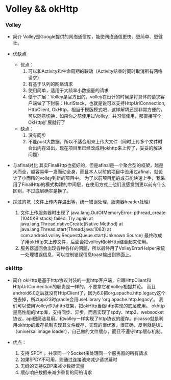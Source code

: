 # Volley && okHttp

### Volley
* 简介
Volley是Google提供的网络通信库，能使网络通信更快、更简单、更健壮。

* 优缺点
  * 优点：
     1. 可以和Activity和生命周期的联动（Activity结束时同时取消所有网络请求）
     2. 有基于队列的网络请求
     3. 使用简单，适用于大频率小数据量的请求
     4. 便于扩展：Volley是官方出的，volley在设计的时候是将具体的请求客户端做了下封装：HurlStack，也就是说可以支持HttpUrlConnection, HttpClient, OkHttp，相当于模版模式吧，这样解耦还是非常方便的，可以随意切换，如果你之前使用过Volley，并习惯使用，那直接写个OkHttp扩展就行了
  * 缺点：
     1. 没有同步
     2. 不能post大数据，所以不适合用来上传大文件（同时上传多个文件时会出内存溢出，现在项目里已经改成用okhttp来上传了，妥妥的解决问题）
* 与afinal对比
  其实FinalHttp也挺好的，但是afinal是一个聚合型的框架，越是大而全，越容易牵一发而动全身，而且本人以前的项目中没用过afinal，就设计了小而精的volley到新的项目中，
  为了以前项目组的成员能快速上手，我采用了FinalHttp的模式构建的中间层，在使用方式上他们没感觉到更以前有什么区别，不过底层确实是换了。
* 踩过的坑（文件上传内存溢出等，统一错误处理，服务器header处理）
  1. 文件上传服务器时出现了 java.lang.OutOfMemoryError: pthread_create (1040KB stack) failed: Try again at java.lang.Thread.nativeCreate(Native Method) at java.lang.Thread.start(Thread.java:1063) at com.android.volley.RequestQueue.start(Unknown Source)
  最终改成了用okHttp来上传文件，后面会把volley和okHttp结合起来使用。
  2. 服务器返回会出现各种各样的问题，所以最终用了VolleyErrorHelper来统一处理错误信息，可以控制错误信息toast输出到界面上。

### okHttp
* 简介
okHttp是基于http协议封装的一套http客户端，它跟HttpClient和HttpUrlConnection的职责是一样的。不要拿它和Volley相提并论。
而且android6.0之后就没有HttpClient了，因为6.0把org.apache.http.legacy这个包去掉，所以api23时gradle会用useLibrary 'org.apache.http.legacy'。
我们可以使用Volley作为http框架，把okHttp当做http实现的底层使用。
okhttp是高性能的http库，支持同步、异步，而且实现了spdy、http2、websocket协议，api很简洁易用，和volley一样实现了http协议的缓存。picasso就是利用okhttp的缓存机制实现其文件缓存，实现的很优雅，很正确，反例就是UIL（universal image loader），自己做的文件缓存，而且不遵守http缓存机制。

* 优点：
  1. 支持 SPDY ，共享同一个Socket来处理同一个服务器的所有请求
  2. 如果SPDY不可用，则通过连接池来减少请求延时
  3. 无缝的支持GZIP来减少数据流量
  4. 缓存响应数据来减少重复的网络请求
